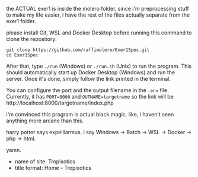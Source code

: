 the ACTUAL exer1 is inside the molero folder.
since i'm preprocessing stuff to make my life easier, i have the rest of the files actually separate from the exer1 folder.

please install Git, WSL and Docker Desktop before running this command to clone the repository:

    git clone https://github.com/raffimolero/Exer1Spec.git
    cd Exer1Spec

After that, type `./run` (Windows) or `./run.sh` (Unix) to run the program.
This should automatically start up Docker Desktop (Windows) and run the server.
Once it's done, simply follow the link printed in the terminal.

You can configure the port and the output filename in the `.env` file.
Currently, it has `PORT=8000` and `OUTNAME=targetname` so the link will be http://localhost:8000/targetname/index.php

i'm convinced this program is actual black magic. like, i haven't seen anything more arcane than this.

harry potter says expelliarmus. i say Windows -> Batch -> WSL -> Docker -> php -> html.

yamn.

- name of site: Tropixotics
- title format: Home - Tropixotics
